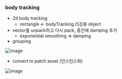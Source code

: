 ### body tracking
- 2d body tracking
   - rectangle ← bodyTracking 리깅용 object
- vector를 unpack하고 다시 pack, 중간에 damping 추가
   - exponential smoothing ⇒ damping
- grouping

![image](https://github.com/dusunax/spark-ar/assets/94776135/98bf8bcd-3373-4431-ac85-30255629d42e)

- convert to patch asset (인스턴스화)

![image](https://github.com/dusunax/spark-ar/assets/94776135/5e4fb110-4262-467c-8a68-25e3642a3162)
